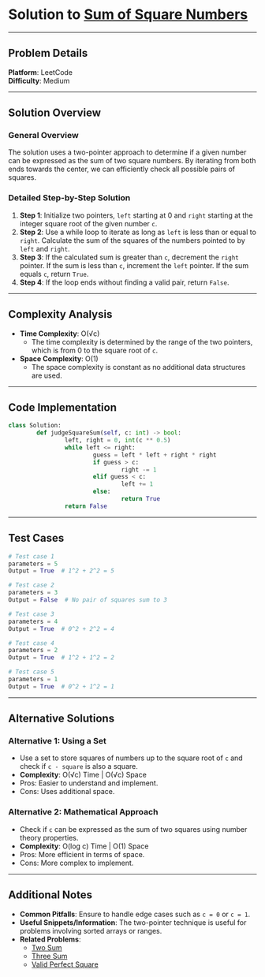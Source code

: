 # Solution to [Sum of Square Numbers](https://leetcode.com/problems/sum-of-square-numbers/)

---

## Problem Details

**Platform**: LeetCode  
**Difficulty**: Medium

---

## Solution Overview

### General Overview

The solution uses a two-pointer approach to determine if a given number can be expressed as the sum of two square numbers. By iterating from both ends towards the center, we can efficiently check all possible pairs of squares.

### Detailed Step-by-Step Solution

1. **Step 1**: Initialize two pointers, `left` starting at 0 and `right` starting at the integer square root of the given number `c`.
2. **Step 2**: Use a while loop to iterate as long as `left` is less than or equal to `right`. Calculate the sum of the squares of the numbers pointed to by `left` and `right`.
3. **Step 3**: If the calculated sum is greater than `c`, decrement the `right` pointer. If the sum is less than `c`, increment the `left` pointer. If the sum equals `c`, return `True`.
4. **Step 4**: If the loop ends without finding a valid pair, return `False`.

---

## Complexity Analysis

- **Time Complexity**: O(√c)
  - The time complexity is determined by the range of the two pointers, which is from 0 to the square root of `c`.
- **Space Complexity**: O(1)
  - The space complexity is constant as no additional data structures are used.

---

## Code Implementation

```python
class Solution:
        def judgeSquareSum(self, c: int) -> bool:
                left, right = 0, int(c ** 0.5)
                while left <= right:
                        guess = left * left + right * right
                        if guess > c:
                                right -= 1
                        elif guess < c:
                                left += 1
                        else:
                                return True
                return False
```

---

## Test Cases

```python
# Test case 1
parameters = 5
Output = True  # 1^2 + 2^2 = 5

# Test case 2
parameters = 3
Output = False  # No pair of squares sum to 3

# Test case 3
parameters = 4
Output = True  # 0^2 + 2^2 = 4

# Test case 4
parameters = 2
Output = True  # 1^2 + 1^2 = 2

# Test case 5
parameters = 1
Output = True  # 0^2 + 1^2 = 1
```

---

## Alternative Solutions

### Alternative 1: Using a Set

- Use a set to store squares of numbers up to the square root of `c` and check if `c - square` is also a square.
- **Complexity**: O(√c) Time | O(√c) Space
- Pros: Easier to understand and implement.
- Cons: Uses additional space.

### Alternative 2: Mathematical Approach

- Check if `c` can be expressed as the sum of two squares using number theory properties.
- **Complexity**: O(log c) Time | O(1) Space
- Pros: More efficient in terms of space.
- Cons: More complex to implement.

---

## Additional Notes

- **Common Pitfalls**: Ensure to handle edge cases such as `c = 0` or `c = 1`.
- **Useful Snippets/Information**: The two-pointer technique is useful for problems involving sorted arrays or ranges.
- **Related Problems**:
  - [Two Sum](https://leetcode.com/problems/two-sum/)
  - [Three Sum](https://leetcode.com/problems/3sum/)
  - [Valid Perfect Square](https://leetcode.com/problems/valid-perfect-square/)
